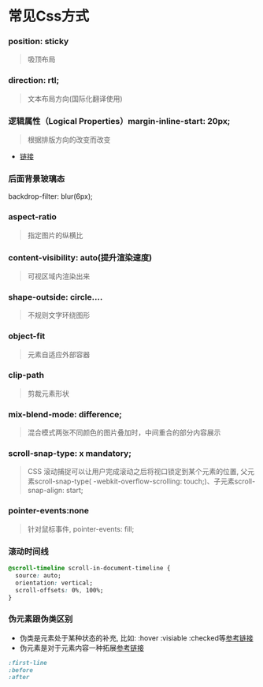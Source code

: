 # 常见Css方式

### position: sticky
> 吸顶布局

### direction: rtl;
> 文本布局方向(国际化翻译使用)

### 逻辑属性（Logical Properties）margin-inline-start: 20px;
> 根据排版方向的改变而改变
* [链接](https://developer.mozilla.org/en-US/docs/Web/CSS/CSS_Logical_Properties/Basic_concepts)

### 后面背景玻璃态
backdrop-filter: blur(6px);

### aspect-ratio
> 指定图片的纵横比

### content-visibility: auto(提升渲染速度)
> 可视区域内渲染出来

### shape-outside: circle....
> 不规则文字环绕图形

### object-fit
> 元素自适应外部容器

### clip-path
> 剪裁元素形状

### mix-blend-mode: difference;
> 混合模式两张不同颜色的图片叠加时，中间重合的部分内容展示

### scroll-snap-type: x mandatory;
> CSS 滚动捕捉可以让用户完成滚动之后将视口锁定到某个元素的位置, 父元素scroll-snap-type( -webkit-overflow-scrolling: touch;)、子元素scroll-snap-align: start;

### pointer-events:none
> 针对鼠标事件, pointer-events: fill;

### 滚动时间线
```css
@scroll-timeline scroll-in-document-timeline {
  source: auto;
  orientation: vertical;
  scroll-offsets: 0%, 100%;
}
```

### 伪元素跟伪类区别
* 伪类是元素处于某种状态的补充, 比如: :hover :visiable :checked等[参考链接](https://developer.mozilla.org/zh-CN/docs/Web/CSS/Pseudo-classes)
* 伪元素是对于元素内容一种拓展[参考链接](https://developer.mozilla.org/zh-CN/docs/Web/CSS/Pseudo-elements)
```css
:first-line
:before
:after
```

